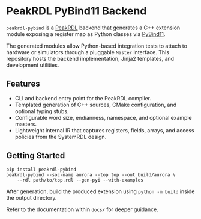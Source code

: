 # PeakRDL PyBind11 Backend

`peakrdl-pybind` is a [PeakRDL](https://github.com/SystemRDL/peakrdl) backend that generates a C++ extension module
exposing a register map as Python classes via [PyBind11](https://pybind11.readthedocs.io/).

The generated modules allow Python-based integration tests to attach to hardware or simulators
through a pluggable `Master` interface. This repository hosts the backend implementation, Jinja2 templates,
and development utilities.

## Features

* CLI and backend entry point for the PeakRDL compiler.
* Templated generation of C++ sources, CMake configuration, and optional typing stubs.
* Configurable word size, endianness, namespace, and optional example masters.
* Lightweight internal IR that captures registers, fields, arrays, and access policies from the SystemRDL design.

## Getting Started

```
pip install peakrdl-pybind
peakrdl-pybind --soc-name aurora --top top --out build/aurora \
    --rdl path/to/top.rdl --gen-pyi --with-examples
```

After generation, build the produced extension using `python -m build` inside the output directory.

Refer to the documentation within `docs/` for deeper guidance.
